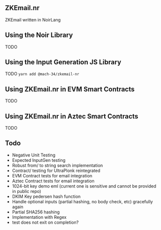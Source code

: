 ## ZKEmail.nr
ZKEmail written in NoirLang

## Using the Noir Library
TODO

## Using the Input Generation JS Library
TODO
`yarn add @mach-34/zkemail-nr`

## Using ZKEmail.nr in EVM Smart Contracts
TODO

## Using ZKEmail.nr in Aztec Smart Contracts
TODO

## Todo
 - Negative Unit Testing
 - Expected InputGen testing
 - Robust from/ to string search implementation
 - Contract/ testing for UltraPlonk reintegrated
 - EVM Contract tests for email integration
 - Aztec Contract tests for email integration
 - 1024-bit key demo eml (current one is sensitive and cannot be provided in public repo)
 - DKIM Key pedersen hash function
 - Handle optional inputs (partial hashing, no body check, etc) gracefully again
 - Partial SHA256 hashing
 - Implementation with Regex 
 - test does not exit on completion?